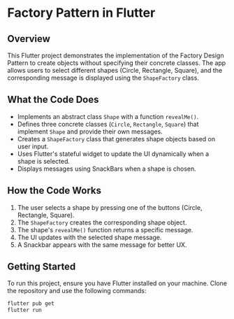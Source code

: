 # Factory Pattern in Flutter

## Overview

This Flutter project demonstrates the implementation of the Factory Design Pattern to create objects without specifying their concrete classes. The app allows users to select different shapes (Circle, Rectangle, Square), and the corresponding message is displayed using the `ShapeFactory` class.

## What the Code Does

- Implements an abstract class `Shape` with a function `revealMe()`.
- Defines three concrete classes (`Circle`, `Rectangle`, `Square`) that implement `Shape` and provide their own messages.
- Creates a `ShapeFactory` class that generates shape objects based on user input.
- Uses Flutter's stateful widget to update the UI dynamically when a shape is selected.
- Displays messages using SnackBars when a shape is chosen.

## How the Code Works

1. The user selects a shape by pressing one of the buttons (Circle, Rectangle, Square).
2. The `ShapeFactory` creates the corresponding shape object.
3. The shape's `revealMe()` function returns a specific message.
4. The UI updates with the selected shape message.
5. A Snackbar appears with the same message for better UX.

## Getting Started

To run this project, ensure you have Flutter installed on your machine. Clone the repository and use the following commands:

```bash
flutter pub get
flutter run
